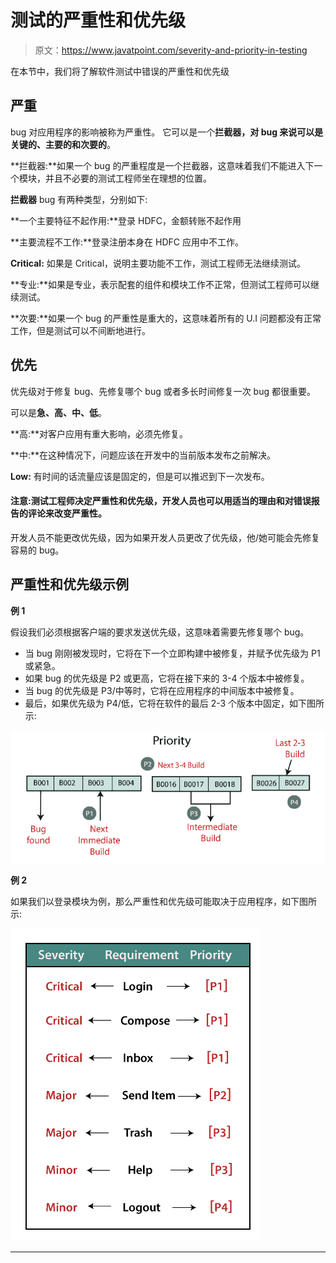 # 测试的严重性和优先级

> 原文：<https://www.javatpoint.com/severity-and-priority-in-testing>

在本节中，我们将了解软件测试中错误的严重性和优先级

## 严重

bug 对应用程序的影响被称为严重性。
它可以是一个**拦截器，对 bug 来说可以是关键的、主要的和次要的**。

**拦截器:**如果一个 bug 的严重程度是一个拦截器，这意味着我们不能进入下一个模块，并且不必要的测试工程师坐在理想的位置。

**拦截器** bug 有两种类型，分别如下:

**一个主要特征不起作用:**登录 HDFC，金额转账不起作用

**主要流程不工作:**登录注册本身在 HDFC 应用中不工作。

**Critical:** 如果是 Critical，说明主要功能不工作，测试工程师无法继续测试。

**专业:**如果是专业，表示配套的组件和模块工作不正常，但测试工程师可以继续测试。

**次要:**如果一个 bug 的严重性是重大的，这意味着所有的 U.I 问题都没有正常工作，但是测试可以不间断地进行。

## 优先

优先级对于修复 bug、先修复哪个 bug 或者多长时间修复一次 bug 都很重要。

可以是**急、高、中、低**。

**高:**对客户应用有重大影响，必须先修复。

**中:**在这种情况下，问题应该在开发中的当前版本发布之前解决。

**Low:** 有时间的话流量应该是固定的，但是可以推迟到下一次发布。

#### 注意:测试工程师决定严重性和优先级，开发人员也可以用适当的理由和对错误报告的评论来改变严重性。
开发人员不能更改优先级，因为如果开发人员更改了优先级，他/她可能会先修复容易的 bug。

## 严重性和优先级示例

**例 1**

假设我们必须根据客户端的要求发送优先级，这意味着需要先修复哪个 bug。

*   当 bug 刚刚被发现时，它将在下一个立即构建中被修复，并赋予优先级为 P1 或紧急。
*   如果 bug 的优先级是 P2 或更高，它将在接下来的 3-4 个版本中被修复。
*   当 bug 的优先级是 P3/中等时，它将在应用程序的中间版本中被修复。
*   最后，如果优先级为 P4/低，它将在软件的最后 2-3 个版本中固定，如下图所示:

![Severity and Priority in testing](img/99a673daad44c4876191cd64f4d5c419.png)

**例 2**

如果我们以登录模块为例，那么严重性和优先级可能取决于应用程序，如下图所示:

![Severity and Priority in testing](img/f414919b85421074ac2fbb209a1e5478.png)

* * *